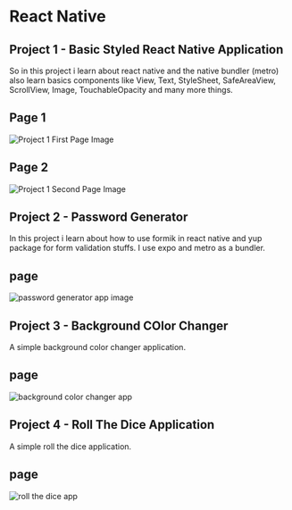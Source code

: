 # React Native

## Project 1 - Basic Styled React Native Application

So in this project i learn about react native and the native bundler (metro) also learn basics components like View, Text, StyleSheet, SafeAreaView, ScrollView, Image, TouchableOpacity and many more things.

## Page 1

![Project 1 First Page Image](./Project%201/images/project1.1.jpg)

## Page 2

![Project 1 Second Page Image](./Project%201/images/project1.2.jpg)

## Project 2 - Password Generator

In this project i learn about how to use formik in react native and yup package for form validation stuffs. I use expo and metro as a bundler.

## page

![password generator app image](./Project%202/images/password.jpg)

## Project 3 - Background COlor Changer

A simple background color changer application.

## page

![background color changer app](./Project%203/image/backgroundColor.jpg)

## Project 4 - Roll The Dice Application

A simple roll the dice application.

## page

![roll the dice app](./Project%204/image/rollthedice.jpg)
